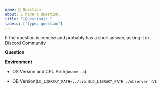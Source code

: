 ```yaml
---
name: 🙋 Question
about: I have a question.
title: "[Question]: "
labels: ["type: question"]
---
```


If the question is concise and probably has a short answer, asking it in [Discord Community](https://discord.gg/74cF8vbNEs)

**Question**

**Environment**

- OS Version and CPU Arch(`uname -a`):

- OB Version(`LD_LIBRARY_PATH=../lib:$LD_LIBRARY_PATH ./observer -V`):
